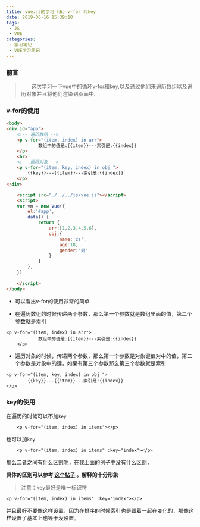 ```yaml
---
title: vue.js的学习（五）v-for 和key
date: 2019-06-16 15:39:18
tags:
 - JS
 - VUE
categories:
 - 学习笔记
 - VUE学习笔记
---
```

### 前言
> &nbsp;&nbsp;&nbsp;&nbsp;&nbsp;&nbsp;&nbsp;这次学习一下vue中的循环v-for和key,以及通过他们来遍历数组以及遍历对象并且将他们渲染到页面中.
<!-- more -->
### v-for的使用

```html
<body>
<div id="app">
    <!-- 遍历数组 -->
    <p v-for="(item, index) in arr">
            数组中的值是:{{item}}---索引是:{{index}}
    </p>
    <br>
    <!-- 遍历对象 -->
    <p v-for="(item, key, index) in obj ">
        {{key}}---{{item}}---索引是:{{index}}
    </p>
</div>

    <script src="./../../js/vue.js"></script>
    <script>
    var vm = new Vue({
        el:'#app',
        data() {
            return {
                arr:[1,2,3,4,5,6],
                obj:{
                    name:'zs',
                    age:18,
                    gender:'男'
                }            
            }
        },
    })
      
    </script>
</body>
```

* 可以看出v-for的使用非常的简单

* 在遍历数组的时候传递两个参数，那么第一个参数就是数组里面的值，第二个参数就是索引

```
<p v-for="(item, index) in arr">
            数组中的值是:{{item}}---索引是:{{index}}
    </p>
```

* 遍历对象的时候，传递两个参数，那么第一个参数是对象键值对中的值，第二个参数是对象中的键，如果有第三个参数那么第三个参数就是索引

```
<p v-for="(item, key, index) in obj ">
        {{key}}---{{item}}---索引是:{{index}}
</p>
```

### key的使用
在遍历的时候可以不加``key``
```
    <p v-for="(item, index) in items"></p>
```

也可以加``key``
```
    <p v-for="(item, index) in items" :key="index"></p>
```

那么二者之间有什么区别呢，在我上面的例子中没有什么区别，

**具体的区别可以参考 <a href="https://www.jianshu.com/p/4bd5e745ce95">这个帖子</a> 。解释的十分形象**

>注意：key最好是唯一标识符
```
<p v-for="(item, index) in items" :key="index"></p>
```
并且最好不要像这样设置，因为在排序的时候索引也是跟着一起在变化的，那像这样设置了基本上也等于没设置。